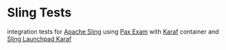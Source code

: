 Sling Tests
===========

integration tests for [Apache Sling](http://sling.apache.org) using [Pax Exam](http://team.ops4j.org/wiki/display/paxexam3/) with [Karaf](http://karaf.apache.org) container and [Sling Launchpad Karaf](http://svn.apache.org/repos/asf/sling/trunk/contrib/launchpad/karaf/)
